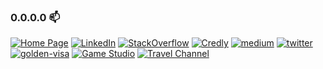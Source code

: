 ### 0.0.0.0  📫

[![Home Page][1]][2] [![LinkedIn][3]][4] [![StackOverflow][5]][6] [![Credly][7]][8] [![medium][9]][10] [![twitter][11]][12] [![golden-visa][13]][14] [![Game Studio][15]][16] [![Travel Channel][17]][18] 

[1]:  https://img.shields.io/badge/home-6005F4?style=for-the-badge&logo=google-home&logoColor=white
[2]:  https://www.melchortatlonghari.com "Personal Web"
[3]:  https://img.shields.io/badge/LinkedIn-0077B5?style=for-the-badge&logo=linkedin&logoColor=white
[4]:  https://www.linkedin.com/in/melchor-tatlonghari "LinkedIn Profile"
[5]:  https://img.shields.io/badge/Stack_Overflow-FE7A16?style=for-the-badge&logo=stack-overflow&logoColor=white
[6]:  https://stackoverflow.com/users/2023728/mel3kings "StackOverflow Profile"
[7]:  https://img.shields.io/badge/credly-005850?style=for-the-badge&logo=credly&logoColor=white
[8]:  https://www.credly.com/users/melchor-tatlonghari/badges "Credly Badges"
[9]:  https://img.shields.io/badge/medium-000000?style=for-the-badge&logo=google-home&logoColor=white
[10]: https://medium.com/@meltatlonghari "Medium"
[11]: https://img.shields.io/badge/twitter-4285F4?style=for-the-badge&logo=twitter&logoColor=white
[12]: https://twitter.com/meltatlonghari
[13]: https://img.shields.io/badge/golden%20visa%20book-ca8a04?style=for-the-badge&logo=bookstack&logoColor=white
[14]: https://goldenvisa.melchortatlonghari.com
[15]: https://img.shields.io/badge/digital%20agency-9333ea?style=for-the-badge&logo=firefox&logoColor=white
[16]: https://store.steampowered.com/developer/aeyandmelgaming
[17]: https://img.shields.io/badge/aey%20and%20mel-dc2626?style=for-the-badge&logo=youtube&logoColor=white
[18]: https://www.youtube.com/@aeyandmel

